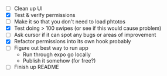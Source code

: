 - [ ] Clean up UI
- [x] Test & verify permissions
- [ ] Make it so that you don't need to load phtotos
- [x] Test doing > 100 swipes (or see if this would cause problem)
- [ ] Ask cursor if it can spot any bugs or areas of improvement
- [x] Refactor permissions into its own hook probably
- [ ] Figure out best way to run app
    - Run through expo go locally
    - Publish it somehow (for free?)
- [ ] Finish up README